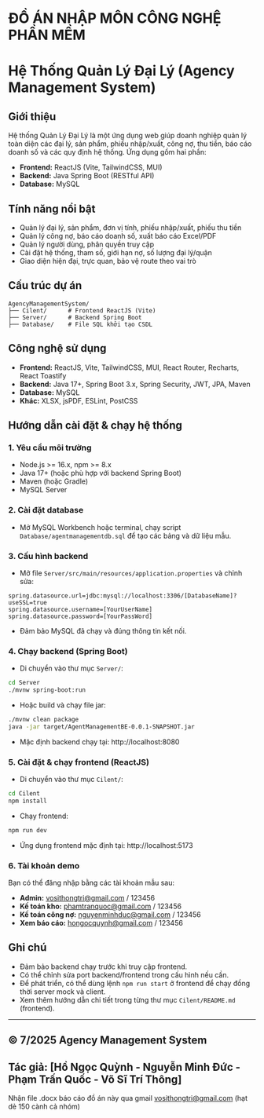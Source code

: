 # ĐỒ ÁN NHẬP MÔN CÔNG NGHỆ PHẦN MỀM

# Hệ Thống Quản Lý Đại Lý (Agency Management System)

## Giới thiệu
Hệ thống Quản Lý Đại Lý là một ứng dụng web giúp doanh nghiệp quản lý toàn diện các đại lý, sản phẩm, phiếu nhập/xuất, công nợ, thu tiền, báo cáo doanh số và các quy định hệ thống. Ứng dụng gồm hai phần:
- **Frontend:** ReactJS (Vite, TailwindCSS, MUI)
- **Backend:** Java Spring Boot (RESTful API)
- **Database:** MySQL

## Tính năng nổi bật
- Quản lý đại lý, sản phẩm, đơn vị tính, phiếu nhập/xuất, phiếu thu tiền
- Quản lý công nợ, báo cáo doanh số, xuất báo cáo Excel/PDF
- Quản lý người dùng, phân quyền truy cập
- Cài đặt hệ thống, tham số, giới hạn nợ, số lượng đại lý/quận
- Giao diện hiện đại, trực quan, bảo vệ route theo vai trò

## Cấu trúc dự án
```
AgencyManagementSystem/
├── Cilent/      # Frontend ReactJS (Vite)
├── Server/      # Backend Spring Boot
├── Database/    # File SQL khởi tạo CSDL
```

## Công nghệ sử dụng
- **Frontend:** ReactJS, Vite, TailwindCSS, MUI, React Router, Recharts, React Toastify
- **Backend:** Java 17+, Spring Boot 3.x, Spring Security, JWT, JPA, Maven
- **Database:** MySQL
- **Khác:** XLSX, jsPDF, ESLint, PostCSS

## Hướng dẫn cài đặt & chạy hệ thống
### 1. Yêu cầu môi trường
- Node.js >= 16.x, npm >= 8.x
- Java 17+ (hoặc phù hợp với backend Spring Boot)
- Maven (hoặc Gradle)
- MySQL Server

### 2. Cài đặt database
- Mở MySQL Workbench hoặc terminal, chạy script `Database/agentmanagementdb.sql` để tạo các bảng và dữ liệu mẫu.

### 3. Cấu hình backend
- Mở file `Server/src/main/resources/application.properties` và chỉnh sửa:
```
spring.datasource.url=jdbc:mysql://localhost:3306/[DatabaseName]?useSSL=true
spring.datasource.username=[YourUserName]
spring.datasource.password=[YourPassWord]
```
- Đảm bảo MySQL đã chạy và đúng thông tin kết nối.

### 4. Chạy backend (Spring Boot)
- Di chuyển vào thư mục `Server/`:
```bash
cd Server
./mvnw spring-boot:run
```
- Hoặc build và chạy file jar:
```bash
./mvnw clean package
java -jar target/AgentManagementBE-0.0.1-SNAPSHOT.jar
```
- Mặc định backend chạy tại: http://localhost:8080

### 5. Cài đặt & chạy frontend (ReactJS)
- Di chuyển vào thư mục `Cilent/`:
```bash
cd Cilent
npm install
```
- Chạy frontend:
```bash
npm run dev
```
- Ứng dụng frontend mặc định tại: http://localhost:5173

### 6. Tài khoản demo
Bạn có thể đăng nhập bằng các tài khoản mẫu sau:
- **Admin:** vosithongtri@gmail.com / 123456
- **Kế toán kho:** phamtranquoc@gmail.com / 123456
- **Kế toán công nợ:** nguyenminhduc@gmail.com / 123456
- **Xem báo cáo:** hongocquynh@gmail.com / 123456

## Ghi chú
- Đảm bảo backend chạy trước khi truy cập frontend.
- Có thể chỉnh sửa port backend/frontend trong cấu hình nếu cần.
- Để phát triển, có thể dùng lệnh `npm run start` ở frontend để chạy đồng thời server mock và client.
- Xem thêm hướng dẫn chi tiết trong từng thư mục `Cilent/README.md` (frontend).

---
**© 7/2025 Agency Management System** 
---
Tác giả: [Hồ Ngọc Quỳnh - Nguyễn Minh Đức - Phạm Trấn Quốc - Võ Sĩ Trí Thông] 
---
Nhận file .docx báo cáo đồ án này qua gmail vosithongtri@gmail.com (hạt dẻ 150 cành cả nhóm)
